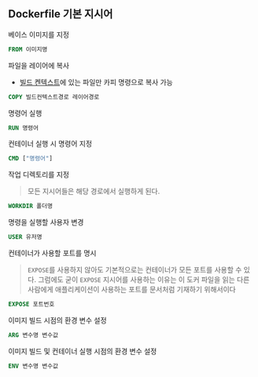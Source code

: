 ## Dockerfile 기본 지시어
베이스 이미지를 지정
```Dockerfile
FROM 이미지명
```
파일을 레이어에 복사
- [빌드 켄텍스트](<./이미지 빌드.md#빌드 컨텍스트>)에 있는 파일만 카피 명령으로 복사  가능
```Dockerfile
COPY 빌드컨텍스트경로 레이어경로
```

명령어 실행
```Dockerfile
RUN 명령어
```

컨테이너 실행 시 명령어 지정
```Dockerfile
CMD ["명령어"]
```

작업 디렉토리를 지정
>모든 지시어들은 해당 경로에서 실행하게 된다.
```Dockerfile
WORKDIR 폴더명
```

명령을 실행할 사용자 변경
```Dockerfile
USER 유저명
```

컨테이너가 사용할 포트를 명시
> `EXPOSE`를 사용하지 않아도 기본적으로는 컨테이너가 모든 포트를 사용할 수 있다.
> 그럼에도 굳이 `EXPOSE` 지시어를 사용하는 이유는 이 도커 파일을 읽는 다른 사람에게 애플리케이션이 사용하는 포트를 문서처럼 기재하기 위해서이다
```Dockerfile
EXPOSE 포트번호
```

이미지 빌드 시점의 환경 변수 설정
>
```dockerfile
ARG 변수명 변수값
```

이미지 빌드 및 컨테이너 실행 시점의 환경 변수 설정
```dockerfile
ENV 변수명 변수값
```

